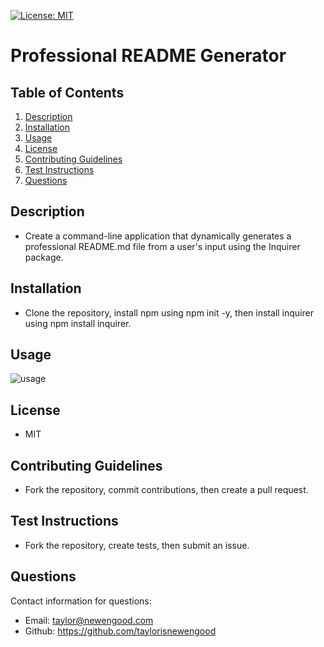[![License: MIT](https://img.shields.io/badge/License-MIT-yellow.svg)](https://opensource.org/licenses/MIT)
# Professional README Generator

## Table of Contents
  
1. [Description](#description)
2. [Installation](#installation)
3. [Usage](#usage)
4. [License](#license)
5. [Contributing Guidelines](#contributing-guidelines)
6. [Test Instructions](#test-instructions)
7. [Questions](#questions)
  
## Description

* Create a command-line application that dynamically generates a professional README.md file from a user's input using the Inquirer package.
  
## Installation

* Clone the repository, install npm using npm init -y, then install inquirer using npm install inquirer.

## Usage

![usage](./assets/usage.gif)

## License
  
* MIT
  
## Contributing Guidelines

* Fork the repository, commit contributions, then create a pull request.

## Test Instructions

* Fork the repository, create tests, then submit an issue. 
  
## Questions

Contact information for questions:

* Email: taylor@newengood.com
* Github: https://github.com/taylorisnewengood
  
  
